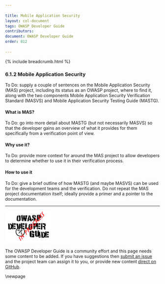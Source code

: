 ```yaml
---

title: Mobile Application Security
layout: col-document
tags: OWASP Developer Guide
contributors:
document: OWASP Developer Guide
order: 812

---
```


{% include breadcrumb.html %}

### 6.1.2 Mobile Application Security

To Do: supply a couple of sentences on the Mobile Application Security (MAS) project,
including its status as an OWASP project, where to find it,
along with the two components Mobile Application Security Verification Standard (MASVS)
and Mobile Application Security Testing Guide (MASTG).

#### What is MAS?

To Do: go into more detail about MASTG (but not necessarily MASVS) so that the developer gains an overview
of what it provides for them specifically from a verification point of view.

#### Why use it?

To Do: provide more context for around the MAS project to allow developers
to determine whether to use it in their verification process.

#### How to use it

To Do: give a brief outline of how MASTG (and maybe MASVS) can be used for the development teams and the verification.
Do not repeat the MAS project documentation itself; ideally provide a primer and a pointer to the documentation.

----

![Developer Guide](../../assets/images/dg_wip.png "OWASP Developer Guide")

The OWASP Developer Guide is a community effort and this page needs some content to be added.
If you have suggestions then [submit an issue][issue080102] and the project team can assign it to you,
or provide new content [direct on GitHub][edit080102].

[issue080102]: https://github.com/OWASP/www-project-developer-guide/issues/new?labels=enhancement&template=request.md&title=Update:%2008-verification/01-guides/02-mas
[edit080102]: https://github.com/OWASP/www-project-developer-guide/blob/main/draft/08-verification/01-guides/02-mas.md

\newpage
